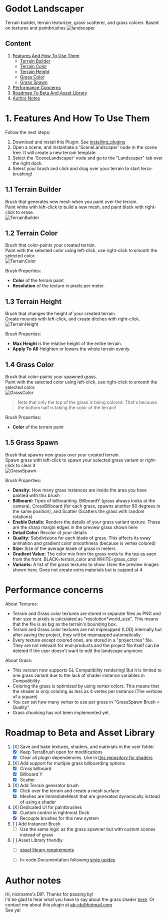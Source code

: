 # Godot Landscaper
Terrain builder, terrain texturizer, grass scatterer, and grass colorer. Based on textures and paintbrushes
![landscaper](https://github.com/dip000/godot-landscaper/assets/58742147/011ccfec-2462-463b-85aa-925e1c63936d)




## Content
1. [Features And How To Use Them](#1-features-and-how-to-use-them)
	- [Terrain Builder](#11-terrain-builder)
	- [Terrain Color](#12-terrain-color)
	- [Terrain Height](#13-terrain-height)
	- [Grass Color](#14-grass-color)
	- [Grass Spawn](#15-grass-spawn)
3. [Performance Concerns](#performance-concerns)
4. [Roadmap To Beta And Asset Library](#roadmap-to-beta-and-asset-library)
5. [Author Notes](#author-notes)



# 1. Features And How To Use Them
Follow the next steps:
1. Download and install this Plugin. See [installing_plugins](https://docs.godotengine.org/en/stable/tutorials/plugins/editor/installing_plugins.html)
2. Open a scene, and instantiate a 'SceneLandscaper' node in the scene tree. It will create a new terrain template
3. Select the 'SceneLandscaper' node and go to the "Landscaper" tab over the right dock.
4. Select your brush and click and drag over your terrain to start terra-brushing!

## 1.1 Terrain Builder
Brush that generates new mesh when you paint over the terrain.<br />
Paint white with left-click to build a new mesh, and paint black with right-click to erase.<br />
![TerrainBuilder](https://github.com/dip000/godot-landscaper/assets/58742147/63591979-0ab5-4e3e-a08b-ecf8109fa383)


## 1.2 Terrain Color
Brush that color-paints your created terrain.<br />
Paint with the selected color using left-click, use right-click to smooth the selected color.<br />
![TerrainColor](https://github.com/dip000/godot-landscaper/assets/58742147/50506297-cd5a-45b5-9ae0-726c645af90c)


Brush Properties:
* **Color** of the terrain paint<br />
* **Resolution** of the texture in pixels per meter.<br />


## 1.3 Terrain Height
Brush that changes the height of your created terrain.<br />
Create mounds with left-click, and create ditches with right-click.<br />
![TerrainHeight](https://github.com/dip000/godot-landscaper/assets/58742147/536f8b03-8d91-45b8-b485-50eedb89bbb9)


Brush Properties:
* **Max Height** is the relative height of the entire terrain.<br />
* **Apply To All** Heighten or lowers the whole terrain evenly.<br />


## 1.4 Grass Color
Brush that color-paints your spawned grass.<br />
Paint with the selected color using left-click, use right-click to smooth the selected color.<br />
![GrassColor](https://github.com/dip000/godot-landscaper/assets/58742147/c922ce65-ff0d-4db3-92f7-d1177b16bb60)

>Note that only the top of the grass is being colored. That's because the bottom half is taking the color of the terrain!<br />

Brush Properties:
* **Color** of the terrain paint<br />


## 1.5 Grass Spawn
Brush that spawns new grass over your created terrain.<br />
Spawn grass with left-click to spawn your selected grass variant or right-click to clear it<br />
![GrassSpawn](https://github.com/dip000/godot-landscaper/assets/58742147/61b742fe-cd7c-4051-b897-49aee6160d1f)

Brush Properties:
* **Density:** How many grass instances are inside the area you have painted with this brush
* **Billboard:** Tipes of billboarding. BillboardY (grass always looks at the camera), CrossBillboard (for each grass, spawns another 90 degrees in the same position), and Scatter (Scatters the grass with random rotations)
* **Enable Details:** Renders the details of your grass variant texture. These are the sharp margin edges in the preview grass shown here
* **Detail Color:** Recolor of your details
* **Quality:** Subdivisions for each blade of grass. This affects its sway animation and gradient color smoothness (because is vertex colored)
* **Size:** Size of the average blade of grass in meters
* **Gradient Value:** The color mix from the grass roots to the top as seen from the front. BLACK=terrain_color and WHITE=grass_color
* **Variants:** A list of the grass textures to show. Uses the preview images shown here. Does not create extra materials but is capped at 4


# Performance concerns
About Textures:
* Terrain and Grass color textures are stored in separate files as PNG and their size in pixels is calculated as "resolution*world_size". This means that the file is as big as the terrain's bounding box.
* Terrain and Grass color textures are not mipmapped (LOD) internally but after saving the project, they will be mipmapped automatically.
* Every texture except colored ones, are stored in a "project.tres" file. They are not relevant for end-products and the project file itself can be deleted if the user doesn't want to edit the landscape anymore.

About Grass:
* This version now supports GL Compatibility rendering! But it is limited to one grass variant due to the lack of shader instance variables in Compatibility
* Coloring the grass is optimized by using vertex colors. This means that the shader is only coloring as less as 4 vertex per instance (The vertices of a square)
* You can set how many vertex to use per grass in "GrassSpawn Brush > Quality"
* Grass chunking has not been implemented yet.


# Roadmap to Beta and Asset Library
1. [X] Save and bake textures, shaders, and materials in the user folder
	- [X] Keep TerraBrush open for modifications
	- [X] Clear all plugin dependencies. Like in [this repository for shaders](https://github.com/dip000/my-godotshaders/tree/main/StylizedCartoonGrass)

2. [X] Add support for multiple grass billboarding options
	- [X] Cross billboard
	- [X] Billboard Y
 	- [X] Scatter

3. [X] Add Terrain generator brush
	- [X] Click over the terrain and create a mesh surface
	- [X] Meshes are ImmediateMesh that are generated dynamically instead of using a shader

4. [X] Dedicated UI for paintbrushes
	- [X] Custom control in rightmost Dock
	- [X] Recouple brushes for this new system

5. [ ] Add Instancer Brush
	- [ ] Use the same logic as the grass spawner but with custom scenes instead of grass

6. [ ] Asset Library friendly
   - [ ] [asset library requirements](https://docs.godotengine.org/en/stable/community/asset_library/submitting_to_assetlib.html)
   - [ ] In-code Documentation following [style guides](https://docs.godotengine.org/en/stable/tutorials/scripting/gdscript/gdscript_styleguide.html#doc-gdscript-styleguide)


# Author notes
Hi, nickname's DIP. Thanks for passing by!<br />
I'd be glad to hear what you have to say about the grass shader [here](https://godotshaders.com/shader/stylized-cartoon-grass/). Or contact me about this plugin at [ab-cb@hotmail.com](mailto:ab-cb@hotmail.com?subject=[GitHub]%20Godot%20Landscaper%20Plugin)<br />
See ya!<br />
